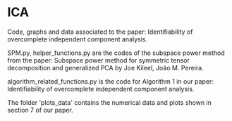 # ICA
Code, graphs and data associated to the paper: Identifiability of overcomplete independent component analysis.

SPM.py, helper_functions.py are the codes of the subspace power method from the paper: Subspace power method for symmetric tensor decomposition and generalized PCA by Joe Kileel, João M. Pereira.

algorithm_related_functions.py is the code for Algorithm 1 in our paper: Identifiability of overcomplete independent component analysis.

The folder 'plots_data' contains the numerical data and plots shown in section 7 of our paper.
